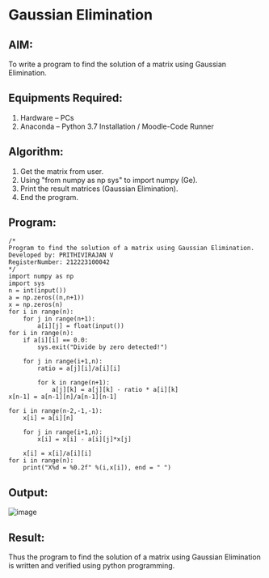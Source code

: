 # Gaussian Elimination

## AIM:
To write a program to find the solution of a matrix using Gaussian Elimination.

## Equipments Required:
1. Hardware – PCs
2. Anaconda – Python 3.7 Installation / Moodle-Code Runner

## Algorithm:
1. Get the matrix from user.
2. Using "from numpy as np sys" to import numpy (Ge).
3. Print the result matrices (Gaussian Elimination).
4. End the program.

## Program:
```
/*
Program to find the solution of a matrix using Gaussian Elimination.
Developed by: PRITHIVIRAJAN V
RegisterNumber: 212223100042
*/
import numpy as np
import sys
n = int(input())
a = np.zeros((n,n+1))
x = np.zeros(n)
for i in range(n):
    for j in range(n+1):
        a[i][j] = float(input())
for i in range(n):
    if a[i][i] == 0.0:
        sys.exit("Divide by zero detected!")

    for j in range(i+1,n):
        ratio = a[j][i]/a[i][i]
        
        for k in range(n+1):
            a[j][k] = a[j][k] - ratio * a[i][k]
x[n-1] = a[n-1][n]/a[n-1][n-1]

for i in range(n-2,-1,-1):
    x[i] = a[i][n] 
    
    for j in range(i+1,n):
        x[i] = x[i] - a[i][j]*x[j]
        
    x[i] = x[i]/a[i][i]
for i in range(n):
    print("X%d = %0.2f" %(i,x[i]), end = " ")
```

## Output:
![image](https://github.com/Prithivirajan2911/Gaussian/assets/147020085/f7d61204-99e9-4cef-b487-d11dd70c684b)

## Result:
Thus the program to find the solution of a matrix using Gaussian Elimination is written and verified using python programming.

